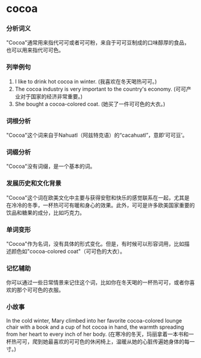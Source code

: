 # cocoa

### 分析词义

  

"Cocoa"通常用来指代可可或者可可粉，来自于可可豆制成的口味醇厚的食品，也可以用来指代可可色。

  

### 列举例句

  

1.  I like to drink hot cocoa in winter. (我喜欢在冬天喝热可可。)
2.  The cocoa industry is very important to the country's economy. (可可产业对于国家的经济非常重要。)
3.  She bought a cocoa-colored coat. (她买了一件可可色的大衣。)

  

### 词根分析

  

"Cocoa"这个词来自于Nahuatl（阿兹特克语）的“cacahuatl”，意即‘可可豆’。

  

### 词缀分析

  

"Cocoa"没有词缀，是一个基本的词。

  

### 发展历史和文化背景

  

"Cocoa"这个词在欧美文化中主要与获得安慰和快乐的感觉联系在一起，尤其是在冷冷的冬季，一杯热可可有暖和身心的效果。此外，可可是许多欧美国家重要的饮品和糖果的成分，比如巧克力。

  

### 单词变形

  

"Cocoa"作为名词，没有具体的形式变化。但是，有时候可以形容词用，比如描述颜色如"cocoa-colored coat"（可可色的大衣）。

  

### 记忆辅助

  

你可以通过一些日常情景来记住这个词，比如你在冬天喝的一杯热可可，或者你喜欢的那个可可色的衣服。

  

### 小故事

  

In the cold winter, Mary climbed into her favorite cocoa-colored lounge chair with a book and a cup of hot cocoa in hand, the warmth spreading from her heart to every inch of her body. (在寒冷的冬天，玛丽拿着一本书和一杯热可可，爬到她最喜欢的可可色的休闲椅上，温暖从她的心脏传遍她身体的每一寸。)
